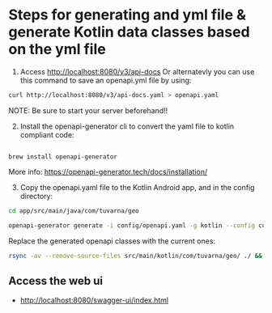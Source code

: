 # Steps for generating and yml file & generate Kotlin data classes based on the yml file

1. Access <http://localhost:8080/v3/api-docs>
Or alternatevly you can use this command to save an openapi.yml file by using:

```bash
curl http://localhost:8080/v3/api-docs.yaml > openapi.yaml

```

NOTE: Be sure to start your server beforehand!!

2. Install the openapi-generator cli to convert the yaml file to kotlin compliant code:

```homebrew

brew install openapi-generator
```

More info: <https://openapi-generator.tech/docs/installation/>


3. Copy the openapi.yaml file to the Kotlin Android app, and in the config directory:

```bash
cd app/src/main/java/com/tuvarna/geo

openapi-generator generate -i config/openapi.yaml -g kotlin --config config/openapi-config.json --additional-properties=packageName=com.tuvarna.geo

```

Replace the generated openapi classes with the current ones:

```bash
rsync -av --remove-source-files src/main/kotlin/com/tuvarna/geo/ ./ && rm -rf src/


```


## Access the web ui

- <http://localhost:8080/swagger-ui/index.html>